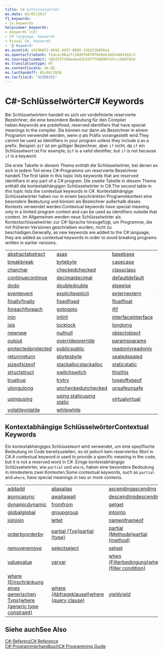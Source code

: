 ```yaml
---
title: C#-Schlüsselwörter
ms.date: 03/07/2017
f1_keywords:
- cs.keywords
helpviewer_keywords:
- keywords [C#]
- C# language, keywords
- Visual C#, keywords
- '@ keyword'
ms.assetid: e929b0f2-4b92-4d37-8060-23d323b098ad
ms.openlocfilehash: f14cac08a2f110d97b8f9f660eb3dd1e664165c3
ms.sourcegitcommit: 3d5d33f384eeba41b2dff79d096f47ccc8d8f03d
ms.translationtype: HT
ms.contentlocale: de-DE
ms.lasthandoff: 05/04/2018
ms.locfileid: "33289151"
---
```

# <a name="c-keywords"></a><span data-ttu-id="b9bc5-102">C#-Schlüsselwörter</span><span class="sxs-lookup"><span data-stu-id="b9bc5-102">C# Keywords</span></span>
<span data-ttu-id="b9bc5-103">Bei Schlüsselwörtern handelt es sich um vordefinierte reservierte Bezeichner, die eine besondere Bedeutung für den Compiler haben.</span><span class="sxs-lookup"><span data-stu-id="b9bc5-103">Keywords are predefined, reserved identifiers that have special meanings to the compiler.</span></span> <span data-ttu-id="b9bc5-104">Sie können nur dann als Bezeichner in einem Programm verwendet werden, wenn `@` als Präfix vorangestellt wird.</span><span class="sxs-lookup"><span data-stu-id="b9bc5-104">They cannot be used as identifiers in your program unless they include `@` as a prefix.</span></span> <span data-ttu-id="b9bc5-105">Beispiel: `@if` ist ein gültiger Bezeichner, aber `if` nicht, da `if` ein Schlüsselwort ist.</span><span class="sxs-lookup"><span data-stu-id="b9bc5-105">For example, `@if` is a valid identifier, but `if` is not because `if` is a keyword.</span></span>  
  
 <span data-ttu-id="b9bc5-106">Die erste Tabelle in diesem Thema enthält die Schlüsselwörter, bei denen es sich in jedem Teil eines C#-Programms um reservierte Bezeichner handelt.</span><span class="sxs-lookup"><span data-stu-id="b9bc5-106">The first table in this topic lists keywords that are reserved identifiers in any part of a C# program.</span></span> <span data-ttu-id="b9bc5-107">Die zweite Tabelle in diesem Thema enthält die kontextabhängigen Schlüsselwörter in C#.</span><span class="sxs-lookup"><span data-stu-id="b9bc5-107">The second table in this topic lists the contextual keywords in C#.</span></span> <span data-ttu-id="b9bc5-108">Kontextabhängige Schlüsselwörter haben nur in einem beschränkten Programmkontext eine besondere Bedeutung und können als Bezeichner außerhalb dieses Kontexts verwendet werden.</span><span class="sxs-lookup"><span data-stu-id="b9bc5-108">Contextual keywords have special meaning only in a limited program context and can be used as identifiers outside that context.</span></span> <span data-ttu-id="b9bc5-109">Im Allgemeinen werden neue Schlüsselwörter als Kontextschlüsselwörter zur C#-Sprache hinzugefügt, um Programme, die mit früheren Versionen geschrieben wurden, nicht zu beschädigen.</span><span class="sxs-lookup"><span data-stu-id="b9bc5-109">Generally, as new keywords are added to the C# language, they are added as contextual keywords in order to avoid breaking programs written in earlier versions.</span></span>  
  
|||||  
|---|---|---|---|  
|[<span data-ttu-id="b9bc5-110">abstract</span><span class="sxs-lookup"><span data-stu-id="b9bc5-110">abstract</span></span>](../../../csharp/language-reference/keywords/abstract.md)|[<span data-ttu-id="b9bc5-111">as</span><span class="sxs-lookup"><span data-stu-id="b9bc5-111">as</span></span>](../../../csharp/language-reference/keywords/as.md)|[<span data-ttu-id="b9bc5-112">base</span><span class="sxs-lookup"><span data-stu-id="b9bc5-112">base</span></span>](../../../csharp/language-reference/keywords/base.md)|[<span data-ttu-id="b9bc5-113">bool</span><span class="sxs-lookup"><span data-stu-id="b9bc5-113">bool</span></span>](../../../csharp/language-reference/keywords/bool.md)|  
|[<span data-ttu-id="b9bc5-114">break</span><span class="sxs-lookup"><span data-stu-id="b9bc5-114">break</span></span>](../../../csharp/language-reference/keywords/break.md)|[<span data-ttu-id="b9bc5-115">byte</span><span class="sxs-lookup"><span data-stu-id="b9bc5-115">byte</span></span>](../../../csharp/language-reference/keywords/byte.md)|[<span data-ttu-id="b9bc5-116">case</span><span class="sxs-lookup"><span data-stu-id="b9bc5-116">case</span></span>](../../../csharp/language-reference/keywords/switch.md)|[<span data-ttu-id="b9bc5-117">catch</span><span class="sxs-lookup"><span data-stu-id="b9bc5-117">catch</span></span>](../../../csharp/language-reference/keywords/try-catch.md)|  
|[<span data-ttu-id="b9bc5-118">char</span><span class="sxs-lookup"><span data-stu-id="b9bc5-118">char</span></span>](../../../csharp/language-reference/keywords/char.md)|[<span data-ttu-id="b9bc5-119">checked</span><span class="sxs-lookup"><span data-stu-id="b9bc5-119">checked</span></span>](../../../csharp/language-reference/keywords/checked.md)|[<span data-ttu-id="b9bc5-120">class</span><span class="sxs-lookup"><span data-stu-id="b9bc5-120">class</span></span>](../../../csharp/language-reference/keywords/class.md)|[<span data-ttu-id="b9bc5-121">const</span><span class="sxs-lookup"><span data-stu-id="b9bc5-121">const</span></span>](../../../csharp/language-reference/keywords/const.md)|  
|[<span data-ttu-id="b9bc5-122">continue</span><span class="sxs-lookup"><span data-stu-id="b9bc5-122">continue</span></span>](../../../csharp/language-reference/keywords/continue.md)|[<span data-ttu-id="b9bc5-123">decimal</span><span class="sxs-lookup"><span data-stu-id="b9bc5-123">decimal</span></span>](../../../csharp/language-reference/keywords/decimal.md)|[<span data-ttu-id="b9bc5-124">default</span><span class="sxs-lookup"><span data-stu-id="b9bc5-124">default</span></span>](../../../csharp/language-reference/keywords/default.md)|[<span data-ttu-id="b9bc5-125">delegate</span><span class="sxs-lookup"><span data-stu-id="b9bc5-125">delegate</span></span>](../../../csharp/language-reference/keywords/delegate.md)|  
|[<span data-ttu-id="b9bc5-126">do</span><span class="sxs-lookup"><span data-stu-id="b9bc5-126">do</span></span>](../../../csharp/language-reference/keywords/do.md)|[<span data-ttu-id="b9bc5-127">double</span><span class="sxs-lookup"><span data-stu-id="b9bc5-127">double</span></span>](../../../csharp/language-reference/keywords/double.md)|[<span data-ttu-id="b9bc5-128">else</span><span class="sxs-lookup"><span data-stu-id="b9bc5-128">else</span></span>](../../../csharp/language-reference/keywords/if-else.md)|[<span data-ttu-id="b9bc5-129">enum</span><span class="sxs-lookup"><span data-stu-id="b9bc5-129">enum</span></span>](../../../csharp/language-reference/keywords/enum.md)|  
|[<span data-ttu-id="b9bc5-130">event</span><span class="sxs-lookup"><span data-stu-id="b9bc5-130">event</span></span>](../../../csharp/language-reference/keywords/event.md)|[<span data-ttu-id="b9bc5-131">explicit</span><span class="sxs-lookup"><span data-stu-id="b9bc5-131">explicit</span></span>](../../../csharp/language-reference/keywords/explicit.md)|[<span data-ttu-id="b9bc5-132">extern</span><span class="sxs-lookup"><span data-stu-id="b9bc5-132">extern</span></span>](../../../csharp/language-reference/keywords/extern.md)|[<span data-ttu-id="b9bc5-133">false</span><span class="sxs-lookup"><span data-stu-id="b9bc5-133">false</span></span>](../../../csharp/language-reference/keywords/false.md)|  
|[<span data-ttu-id="b9bc5-134">finally</span><span class="sxs-lookup"><span data-stu-id="b9bc5-134">finally</span></span>](../../../csharp/language-reference/keywords/try-finally.md)|[<span data-ttu-id="b9bc5-135">fixed</span><span class="sxs-lookup"><span data-stu-id="b9bc5-135">fixed</span></span>](../../../csharp/language-reference/keywords/fixed-statement.md)|[<span data-ttu-id="b9bc5-136">float</span><span class="sxs-lookup"><span data-stu-id="b9bc5-136">float</span></span>](../../../csharp/language-reference/keywords/float.md)|[<span data-ttu-id="b9bc5-137">for</span><span class="sxs-lookup"><span data-stu-id="b9bc5-137">for</span></span>](../../../csharp/language-reference/keywords/for.md)|  
|[<span data-ttu-id="b9bc5-138">foreach</span><span class="sxs-lookup"><span data-stu-id="b9bc5-138">foreach</span></span>](../../../csharp/language-reference/keywords/foreach-in.md)|[<span data-ttu-id="b9bc5-139">goto</span><span class="sxs-lookup"><span data-stu-id="b9bc5-139">goto</span></span>](../../../csharp/language-reference/keywords/goto.md)|[<span data-ttu-id="b9bc5-140">if</span><span class="sxs-lookup"><span data-stu-id="b9bc5-140">if</span></span>](../../../csharp/language-reference/keywords/if-else.md)|[<span data-ttu-id="b9bc5-141">implicit</span><span class="sxs-lookup"><span data-stu-id="b9bc5-141">implicit</span></span>](../../../csharp/language-reference/keywords/implicit.md)|  
|[<span data-ttu-id="b9bc5-142">in</span><span class="sxs-lookup"><span data-stu-id="b9bc5-142">in</span></span>](../../../csharp/language-reference/keywords/in.md)|[<span data-ttu-id="b9bc5-143">int</span><span class="sxs-lookup"><span data-stu-id="b9bc5-143">int</span></span>](../../../csharp/language-reference/keywords/int.md)|[<span data-ttu-id="b9bc5-144">interface</span><span class="sxs-lookup"><span data-stu-id="b9bc5-144">interface</span></span>](../../../csharp/language-reference/keywords/interface.md)|[<span data-ttu-id="b9bc5-145">internal</span><span class="sxs-lookup"><span data-stu-id="b9bc5-145">internal</span></span>](../../../csharp/language-reference/keywords/internal.md)|
|[<span data-ttu-id="b9bc5-146">is</span><span class="sxs-lookup"><span data-stu-id="b9bc5-146">is</span></span>](../../../csharp/language-reference/keywords/is.md)|[<span data-ttu-id="b9bc5-147">lock</span><span class="sxs-lookup"><span data-stu-id="b9bc5-147">lock</span></span>](../../../csharp/language-reference/keywords/lock-statement.md)|[<span data-ttu-id="b9bc5-148">long</span><span class="sxs-lookup"><span data-stu-id="b9bc5-148">long</span></span>](../../../csharp/language-reference/keywords/long.md)|[<span data-ttu-id="b9bc5-149">namespace</span><span class="sxs-lookup"><span data-stu-id="b9bc5-149">namespace</span></span>](../../../csharp/language-reference/keywords/namespace.md)|
|[<span data-ttu-id="b9bc5-150">new</span><span class="sxs-lookup"><span data-stu-id="b9bc5-150">new</span></span>](../../../csharp/language-reference/keywords/new.md)|[<span data-ttu-id="b9bc5-151">null</span><span class="sxs-lookup"><span data-stu-id="b9bc5-151">null</span></span>](../../../csharp/language-reference/keywords/null.md)|[<span data-ttu-id="b9bc5-152">object</span><span class="sxs-lookup"><span data-stu-id="b9bc5-152">object</span></span>](../../../csharp/language-reference/keywords/object.md)|[<span data-ttu-id="b9bc5-153">operator</span><span class="sxs-lookup"><span data-stu-id="b9bc5-153">operator</span></span>](../../../csharp/language-reference/keywords/operator.md)|
|[<span data-ttu-id="b9bc5-154">out</span><span class="sxs-lookup"><span data-stu-id="b9bc5-154">out</span></span>](../../../csharp/language-reference/keywords/out.md)|[<span data-ttu-id="b9bc5-155">override</span><span class="sxs-lookup"><span data-stu-id="b9bc5-155">override</span></span>](../../../csharp/language-reference/keywords/override.md)|[<span data-ttu-id="b9bc5-156">params</span><span class="sxs-lookup"><span data-stu-id="b9bc5-156">params</span></span>](../../../csharp/language-reference/keywords/params.md)|[<span data-ttu-id="b9bc5-157">private</span><span class="sxs-lookup"><span data-stu-id="b9bc5-157">private</span></span>](../../../csharp/language-reference/keywords/private.md)|
|[<span data-ttu-id="b9bc5-158">protected</span><span class="sxs-lookup"><span data-stu-id="b9bc5-158">protected</span></span>](../../../csharp/language-reference/keywords/protected.md)|[<span data-ttu-id="b9bc5-159">public</span><span class="sxs-lookup"><span data-stu-id="b9bc5-159">public</span></span>](../../../csharp/language-reference/keywords/public.md)|[<span data-ttu-id="b9bc5-160">readonly</span><span class="sxs-lookup"><span data-stu-id="b9bc5-160">readonly</span></span>](../../../csharp/language-reference/keywords/readonly.md)|[<span data-ttu-id="b9bc5-161">ref</span><span class="sxs-lookup"><span data-stu-id="b9bc5-161">ref</span></span>](../../../csharp/language-reference/keywords/ref.md)|
|[<span data-ttu-id="b9bc5-162">return</span><span class="sxs-lookup"><span data-stu-id="b9bc5-162">return</span></span>](../../../csharp/language-reference/keywords/return.md)|[<span data-ttu-id="b9bc5-163">sbyte</span><span class="sxs-lookup"><span data-stu-id="b9bc5-163">sbyte</span></span>](../../../csharp/language-reference/keywords/sbyte.md)|[<span data-ttu-id="b9bc5-164">sealed</span><span class="sxs-lookup"><span data-stu-id="b9bc5-164">sealed</span></span>](../../../csharp/language-reference/keywords/sealed.md)|[<span data-ttu-id="b9bc5-165">short</span><span class="sxs-lookup"><span data-stu-id="b9bc5-165">short</span></span>](../../../csharp/language-reference/keywords/short.md)||
[<span data-ttu-id="b9bc5-166">sizeof</span><span class="sxs-lookup"><span data-stu-id="b9bc5-166">sizeof</span></span>](../../../csharp/language-reference/keywords/sizeof.md)|[<span data-ttu-id="b9bc5-167">stackalloc</span><span class="sxs-lookup"><span data-stu-id="b9bc5-167">stackalloc</span></span>](../../../csharp/language-reference/keywords/stackalloc.md)|[<span data-ttu-id="b9bc5-168">static</span><span class="sxs-lookup"><span data-stu-id="b9bc5-168">static</span></span>](../../../csharp/language-reference/keywords/static.md)|[<span data-ttu-id="b9bc5-169">string</span><span class="sxs-lookup"><span data-stu-id="b9bc5-169">string</span></span>](../../../csharp/language-reference/keywords/string.md)|
|[<span data-ttu-id="b9bc5-170">struct</span><span class="sxs-lookup"><span data-stu-id="b9bc5-170">struct</span></span>](../../../csharp/language-reference/keywords/struct.md)|[<span data-ttu-id="b9bc5-171">switch</span><span class="sxs-lookup"><span data-stu-id="b9bc5-171">switch</span></span>](../../../csharp/language-reference/keywords/switch.md)|[<span data-ttu-id="b9bc5-172">this</span><span class="sxs-lookup"><span data-stu-id="b9bc5-172">this</span></span>](../../../csharp/language-reference/keywords/this.md)|[<span data-ttu-id="b9bc5-173">throw</span><span class="sxs-lookup"><span data-stu-id="b9bc5-173">throw</span></span>](../../../csharp/language-reference/keywords/throw.md)|
|[<span data-ttu-id="b9bc5-174">true</span><span class="sxs-lookup"><span data-stu-id="b9bc5-174">true</span></span>](../../../csharp/language-reference/keywords/true.md)|[<span data-ttu-id="b9bc5-175">try</span><span class="sxs-lookup"><span data-stu-id="b9bc5-175">try</span></span>](../../../csharp/language-reference/keywords/try-catch.md)|[<span data-ttu-id="b9bc5-176">typeof</span><span class="sxs-lookup"><span data-stu-id="b9bc5-176">typeof</span></span>](../../../csharp/language-reference/keywords/typeof.md)|[<span data-ttu-id="b9bc5-177">uint</span><span class="sxs-lookup"><span data-stu-id="b9bc5-177">uint</span></span>](../../../csharp/language-reference/keywords/uint.md)|
|[<span data-ttu-id="b9bc5-178">ulong</span><span class="sxs-lookup"><span data-stu-id="b9bc5-178">ulong</span></span>](../../../csharp/language-reference/keywords/ulong.md)|[<span data-ttu-id="b9bc5-179">unchecked</span><span class="sxs-lookup"><span data-stu-id="b9bc5-179">unchecked</span></span>](../../../csharp/language-reference/keywords/unchecked.md)|[<span data-ttu-id="b9bc5-180">unsafe</span><span class="sxs-lookup"><span data-stu-id="b9bc5-180">unsafe</span></span>](../../../csharp/language-reference/keywords/unsafe.md)|[<span data-ttu-id="b9bc5-181">ushort</span><span class="sxs-lookup"><span data-stu-id="b9bc5-181">ushort</span></span>](../../../csharp/language-reference/keywords/ushort.md)|
|[<span data-ttu-id="b9bc5-182">using</span><span class="sxs-lookup"><span data-stu-id="b9bc5-182">using</span></span>](../../../csharp/language-reference/keywords/using.md)|[<span data-ttu-id="b9bc5-183">using static</span><span class="sxs-lookup"><span data-stu-id="b9bc5-183">using static</span></span>](using-static.md)|[<span data-ttu-id="b9bc5-184">virtual</span><span class="sxs-lookup"><span data-stu-id="b9bc5-184">virtual</span></span>](../../../csharp/language-reference/keywords/virtual.md)|[<span data-ttu-id="b9bc5-185">void</span><span class="sxs-lookup"><span data-stu-id="b9bc5-185">void</span></span>](../../../csharp/language-reference/keywords/void.md)|
|[<span data-ttu-id="b9bc5-186">volatile</span><span class="sxs-lookup"><span data-stu-id="b9bc5-186">volatile</span></span>](../../../csharp/language-reference/keywords/volatile.md)|[<span data-ttu-id="b9bc5-187">while</span><span class="sxs-lookup"><span data-stu-id="b9bc5-187">while</span></span>](../../../csharp/language-reference/keywords/while.md)|

## <a name="contextual-keywords"></a><span data-ttu-id="b9bc5-188">Kontextabhängige Schlüsselwörter</span><span class="sxs-lookup"><span data-stu-id="b9bc5-188">Contextual Keywords</span></span>  
 <span data-ttu-id="b9bc5-189">Ein kontextabhängiges Schlüsselwort wird verwendet, um eine spezifische Bedeutung im Code bereitzustellen, es ist jedoch kein reserviertes Wort in C#.</span><span class="sxs-lookup"><span data-stu-id="b9bc5-189">A contextual keyword is used to provide a specific meaning in the code, but it is not a reserved word in C#.</span></span> <span data-ttu-id="b9bc5-190">Einige kontextabhängige Schlüsselwörter, wie `partial` und `where`, haben eine besondere Bedeutung in mindestens zwei Kontexten.</span><span class="sxs-lookup"><span data-stu-id="b9bc5-190">Some contextual keywords, such as `partial` and `where`, have special meanings in two or more contexts.</span></span>  
  
||||  
|---|---|---|  
|[<span data-ttu-id="b9bc5-191">add</span><span class="sxs-lookup"><span data-stu-id="b9bc5-191">add</span></span>](../../../csharp/language-reference/keywords/add.md)|[<span data-ttu-id="b9bc5-192">alias</span><span class="sxs-lookup"><span data-stu-id="b9bc5-192">alias</span></span>](../../../csharp/language-reference/keywords/extern-alias.md)|[<span data-ttu-id="b9bc5-193">ascending</span><span class="sxs-lookup"><span data-stu-id="b9bc5-193">ascending</span></span>](../../../csharp/language-reference/keywords/ascending.md)|  
|[<span data-ttu-id="b9bc5-194">async</span><span class="sxs-lookup"><span data-stu-id="b9bc5-194">async</span></span>](../../../csharp/language-reference/keywords/async.md)|[<span data-ttu-id="b9bc5-195">await</span><span class="sxs-lookup"><span data-stu-id="b9bc5-195">await</span></span>](../../../csharp/language-reference/keywords/await.md)|[<span data-ttu-id="b9bc5-196">descending</span><span class="sxs-lookup"><span data-stu-id="b9bc5-196">descending</span></span>](../../../csharp/language-reference/keywords/descending.md)|  
|[<span data-ttu-id="b9bc5-197">dynamic</span><span class="sxs-lookup"><span data-stu-id="b9bc5-197">dynamic</span></span>](../../../csharp/language-reference/keywords/dynamic.md)|[<span data-ttu-id="b9bc5-198">from</span><span class="sxs-lookup"><span data-stu-id="b9bc5-198">from</span></span>](../../../csharp/language-reference/keywords/from-clause.md)|[<span data-ttu-id="b9bc5-199">get</span><span class="sxs-lookup"><span data-stu-id="b9bc5-199">get</span></span>](../../../csharp/language-reference/keywords/get.md)|  
|[<span data-ttu-id="b9bc5-200">global</span><span class="sxs-lookup"><span data-stu-id="b9bc5-200">global</span></span>](../../../csharp/language-reference/keywords/global.md)|[<span data-ttu-id="b9bc5-201">group</span><span class="sxs-lookup"><span data-stu-id="b9bc5-201">group</span></span>](../../../csharp/language-reference/keywords/group-clause.md)|[<span data-ttu-id="b9bc5-202">into</span><span class="sxs-lookup"><span data-stu-id="b9bc5-202">into</span></span>](../../../csharp/language-reference/keywords/into.md)|  
|[<span data-ttu-id="b9bc5-203">join</span><span class="sxs-lookup"><span data-stu-id="b9bc5-203">join</span></span>](../../../csharp/language-reference/keywords/join-clause.md)|[<span data-ttu-id="b9bc5-204">let</span><span class="sxs-lookup"><span data-stu-id="b9bc5-204">let</span></span>](../../../csharp/language-reference/keywords/let-clause.md)|[<span data-ttu-id="b9bc5-205">nameof</span><span class="sxs-lookup"><span data-stu-id="b9bc5-205">nameof</span></span>](nameof.md)|   
|[<span data-ttu-id="b9bc5-206">orderby</span><span class="sxs-lookup"><span data-stu-id="b9bc5-206">orderby</span></span>](../../../csharp/language-reference/keywords/orderby-clause.md)|[<span data-ttu-id="b9bc5-207">partial (Typ)</span><span class="sxs-lookup"><span data-stu-id="b9bc5-207">partial (type)</span></span>](../../../csharp/language-reference/keywords/partial-type.md)|[<span data-ttu-id="b9bc5-208">partial (Methode)</span><span class="sxs-lookup"><span data-stu-id="b9bc5-208">partial (method)</span></span>](../../../csharp/language-reference/keywords/partial-method.md)|   
|[<span data-ttu-id="b9bc5-209">remove</span><span class="sxs-lookup"><span data-stu-id="b9bc5-209">remove</span></span>](../../../csharp/language-reference/keywords/remove.md)|[<span data-ttu-id="b9bc5-210">select</span><span class="sxs-lookup"><span data-stu-id="b9bc5-210">select</span></span>](../../../csharp/language-reference/keywords/select-clause.md)|[<span data-ttu-id="b9bc5-211">set</span><span class="sxs-lookup"><span data-stu-id="b9bc5-211">set</span></span>](../../../csharp/language-reference/keywords/set.md)|   
|[<span data-ttu-id="b9bc5-212">value</span><span class="sxs-lookup"><span data-stu-id="b9bc5-212">value</span></span>](../../../csharp/language-reference/keywords/value.md)|[<span data-ttu-id="b9bc5-213">var</span><span class="sxs-lookup"><span data-stu-id="b9bc5-213">var</span></span>](../../../csharp/language-reference/keywords/var.md)|[<span data-ttu-id="b9bc5-214">when (Filterbedingung)</span><span class="sxs-lookup"><span data-stu-id="b9bc5-214">when (filter condition)</span></span>](when.md)|   
|[<span data-ttu-id="b9bc5-215">where (Einschränkung eines generischen Typs)</span><span class="sxs-lookup"><span data-stu-id="b9bc5-215">where (generic type constraint)</span></span>](../../../csharp/language-reference/keywords/where-generic-type-constraint.md)|[<span data-ttu-id="b9bc5-216">where (Abfrageklausel)</span><span class="sxs-lookup"><span data-stu-id="b9bc5-216">where (query clause)</span></span>](../../../csharp/language-reference/keywords/where-clause.md)|[<span data-ttu-id="b9bc5-217">yield</span><span class="sxs-lookup"><span data-stu-id="b9bc5-217">yield</span></span>](../../../csharp/language-reference/keywords/yield.md)|  
  
## <a name="see-also"></a><span data-ttu-id="b9bc5-218">Siehe auch</span><span class="sxs-lookup"><span data-stu-id="b9bc5-218">See Also</span></span>  
 [<span data-ttu-id="b9bc5-219">C#-Referenz</span><span class="sxs-lookup"><span data-stu-id="b9bc5-219">C# Reference</span></span>](../../../csharp/language-reference/index.md)  
 [<span data-ttu-id="b9bc5-220">C#-Programmierhandbuch</span><span class="sxs-lookup"><span data-stu-id="b9bc5-220">C# Programming Guide</span></span>](../../../csharp/programming-guide/index.md)
